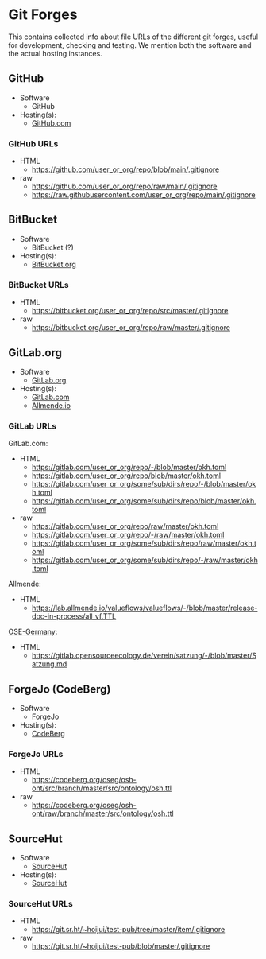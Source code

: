 <!--
SPDX-FileCopyrightText: 2024 Robin Vobruba <hoijui.quaero@gmail.com>

SPDX-License-Identifier: Apache-2.0
-->

# Git Forges

This contains collected info about file URLs of the different git forges,
useful for development, checking and testing.
We mention both the software and the actual hosting instances.

## GitHub

- Software
  - GitHub
- Hosting(s):
  - [GitHub.com](https://github.com/)

### GitHub URLs

- HTML
  - <https://github.com/user_or_org/repo/blob/main/.gitignore>
- raw
  - <https://github.com/user_or_org/repo/raw/main/.gitignore>
  - <https://raw.githubusercontent.com/user_or_org/repo/main/.gitignore>

## BitBucket

- Software
  - BitBucket (?)
- Hosting(s):
  - [BitBucket.org](https://bitbucket.org)

### BitBucket URLs

- HTML
  - <https://bitbucket.org/user_or_org/repo/src/master/.gitignore>
- raw
  - <https://bitbucket.org/user_or_org/repo/raw/master/.gitignore>

## GitLab.org

- Software
  - [GitLab.org](https://gitlab.com/gitlab-org/gitlab)
- Hosting(s):
  - [GitLab.com](https://gitlab.com/)
  - [Allmende.io](https://lab.allmende.io/)

### GitLab URLs

GitLab.com:

- HTML
  - <https://gitlab.com/user_or_org/repo/-/blob/master/okh.toml>
  - <https://gitlab.com/user_or_org/repo/blob/master/okh.toml>
  - <https://gitlab.com/user_or_org/some/sub/dirs/repo/-/blob/master/okh.toml>
  - <https://gitlab.com/user_or_org/some/sub/dirs/repo/blob/master/okh.toml>
- raw
  - <https://gitlab.com/user_or_org/repo/raw/master/okh.toml>
  - <https://gitlab.com/user_or_org/repo/-/raw/master/okh.toml>
  - <https://gitlab.com/user_or_org/some/sub/dirs/repo/raw/master/okh.toml>
  - <https://gitlab.com/user_or_org/some/sub/dirs/repo/-/raw/master/okh.toml>

Allmende:

- HTML
  - <https://lab.allmende.io/valueflows/valueflows/-/blob/master/release-doc-in-process/all_vf.TTL>

[OSE-Germany](https://gitlab.opensourceecology.de):

- HTML
  - <https://gitlab.opensourceecology.de/verein/satzung/-/blob/master/Satzung.md>

## ForgeJo (CodeBerg)

- Software
  - [ForgeJo](https://forgejo.org/)
- Hosting(s):
  - [CodeBerg](https://codeberg.org)

### ForgeJo URLs

- HTML
  - <https://codeberg.org/oseg/osh-ont/src/branch/master/src/ontology/osh.ttl>
- raw
  - <https://codeberg.org/oseg/osh-ont/raw/branch/master/src/ontology/osh.ttl>

## SourceHut

- Software
  - [SourceHut](https://git.sr.ht/~sircmpwn/git.sr.ht)
- Hosting(s):
  - [SourceHut](https://git.sr.ht)

### SourceHut URLs

- HTML
  - <https://git.sr.ht/~hoijui/test-pub/tree/master/item/.gitignore>
- raw
  - <https://git.sr.ht/~hoijui/test-pub/blob/master/.gitignore>
